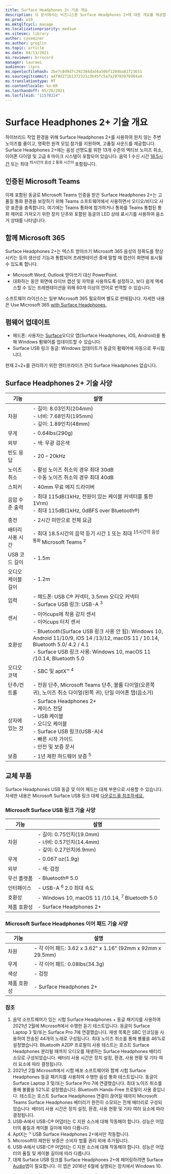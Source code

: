 ```yaml
---
title: Surface Headphones 2+ 기술 개요
description: 이 문서에서는 비즈니스용 Surface Headphones 2+에 대한 개요를 제공합니다.
ms.prod: w10
ms.mktglfcycl: manage
ms.localizationpriority: medium
ms.sitesec: library
author: coveminer
ms.author: greglin
ms.topic: article
ms.date: 04/13/2021
ms.reviewer: brrecord
manager: laurawi
audience: itpro
ms.openlocfilehash: 2be7c8d9d7c292384dad4a50bf1204ba81f23651
ms.sourcegitcommit: a4f8d271b1372321c3b45fc5a7a29703976964a4
ms.translationtype: MT
ms.contentlocale: ko-KR
ms.lasthandoff: 05/20/2021
ms.locfileid: "11578224"
---
```

# <a name="surface-headphones-2-tech-overview"></a>Surface Headphones 2+ 기술 개요

하이브리드 작업 환경을 위해 Surface Headphones 2+를 사용하여 원치 않는 주변 노이즈를 줄이고, 명확한 원격 모임 참가를 지원하며, 고품질 사운드를 제공합니다. Surface Headphones 2+에는 음성 선명도를 위한 13개 수준의 액티브 노이즈 취소, 이어폰 다이얼 및 고급 8 마이크 시스템이 포함되어 있습니다. 음악 1 수신 시간 [18.5시간](https://www.microsoft.com/en-us/surface/business/surface-headphones-2-plus) 또는 최대 <sup> 15시간의 음성 2 통화 시간이 </sup> <sup> </sup> 포함됩니다. 
 
## <a name="certified-for-microsoft-teams"></a>인증된 Microsoft Teams

이제 포함된 동글로 Microsoft Teams 인증을 받은 Surface Headphones 2+는 고품질 통화 환경을 보장하기 위해 Teams 소프트웨어에서 사용하면서 오디오/비디오 사양 표준을 충족합니다. 여기에는 Teams 통화에 참가하거나 통화를 Teams 통합된 통화 제어로 가져오기 위한 장치 단추와 포함된 동글의 LED 상태 표시기를 사용하여 음소거 상태를 나타냅니다.
 
## <a name="using-with-microsoft-365"></a>함께 Microsoft 365

Surface Headphones 2+는 텍스트 받아쓰기 Microsoft 365 음성의 정확도를 향상시키는 등의 생산성 기능과 통합되어 프레젠테이션 중에 말할 때 캡션이 화면에 표시될 수 있도록 합니다.

- Microsoft Word, Outlook 받아쓰기 대신 PowerPoint.
- 대화하는 동안 화면에 라이브 캡션 및 자막을 사용하도록 설정하고, 보다 쉽게 액세스할 수 있는 프레젠테이션을 위해 60개 이상의 언어로 번역할 수 있습니다. 

소프트웨어 라이선스는 일부 Microsoft 365 필요하며 별도로 판매됩니다. 자세한 내용은 Use Microsoft 365 [with Surface Headphones.](https://support.microsoft.com/surface/use-microsoft-365-with-surface-headphones-917d98c2-7495-a6cf-97f8-e1b594e8ce7c)
 
## <a name="updating-firmware"></a>펌웨어 업데이트

- 헤드폰: 사용자는 [Surface](https://www.microsoft.com/p/surface-audio/9nxjnfwnvm8d?)오디오 앱(Surface Headphones, iOS, Android)을 통해 Windows 펌웨어를 업데이트할 수 있습니다.
- Surface USB 링크 동글: Windows 업데이트가 동글의 펌웨어에 자동으로 푸시됩니다.

현재 2+2+를 관리하기 위한 엔터프라이즈 관리 Surface Headphones 없습니다.

## <a name="surface-headphones-2-tech-specs"></a>Surface Headphones 2+ 기술 사양

| 기능                     | 설명                                                                                                                                                                                                     |
| --------------------------- | --------------------------------------------------------------------------------------------------------------------------------------------------------------------------------------------------------------- |
| 차원                  | - 길이: 8.03인치(204mm) <br>- 너비: 7.68인치(195mm) <br>- 깊이: 1.89인치(48mm)                                                                                                                                 |
| 무게                      | - 0.64lbs(290g)                                                                                                                                                                                              |
| 외부                    | - 색: 무광 검은색                                                                                                                                                                                           |
| 빈도 응답          | - 20 – 20kHz                                                                                                                                                                                                    |
| 노이즈 취소          | - 활성 노이즈 취소의 경우 최대 30dB<br>- 수동 노이즈 취소의 경우 최대 40dB                                                                                                                     |
| 스피커                     | - 40mm 무료 에지 드라이버                                                                                                                                                                                        |
| 음압 수준 출력 | - 최대 115dB(1kHz, 전원이 있는 케이블 커넥터를 통한 1Vrm)<br>- 최대 115dB(1kHz, 0dBFS over Bluetooth®)                                                                                       |
| 충전                    | - 2시간 미만으로 전체 요금                                                                                                                                                                            |
| 배터리 사용 시간                | - 최대 18.5시간의 음악 듣기 시간 1 또는 최대 <sup> 15시간의 음성 통화 </sup> Microsoft Teams <sup> 2</sup>                                                                                                |
| USB 코드 길이             | - 1.5m                                                                                                                                                                                                         |
| 오디오 케이블 길이          | - 1.2m                                                                                                                                                                                                         |
| 입력                      | - 헤드폰: USB C® 커넥터, 3.5mm 오디오 커넥터<br>- Surface USB 링크: USB-A <sup> 3</sup>                                                                                                                     |
| 센서                     | - 이어cups에 착용 감지 센서<br>- 이어cups 터치 센서                                                                                                                                               |
| 호환성               | - Bluetooth(Surface USB 링크 사용 안 됨): Windows 10, Android 11/10/9, iOS 14 /13/12, macOS 11 / 10.14, Bluetooth 5.0/ 4.2 / 4.1<br>- Surface USB 링크 사용: Windows 10, macOS 11 /10.14, Bluetooth 5.0 |
| 오디오 코덱       | - SBC 및 aptX™ <sup> 4</sup>                                                                                                                                             |
| 단추/컨트롤  | - 전원 단추, Microsoft Teams 단추, 볼륨 다이얼(오른쪽 귀), 노이즈 취소 다이얼(왼쪽 귀), 단일 이어폰 탭(음소거)                                       |
| 상자에 있는 것 | - Surface Headphones 2+<br>- 케이스 전달<br>- USB 케이블<br>- 오디오 케이블<br>- Surface USB 링크(USB-A)4<br>- 빠른 시작 가이드<br>- 안전 및 보증 문서 |
| 보증          | - 1년 제한 하드웨어 보증 <sup> 5</sup>                                                                                                                          |

## <a name="replacement-parts"></a>교체 부품

Surface Headphones USB 동글 및 이어 패드는 대체 부분으로 사용할 수 있습니다. 자세한 내용은 Microsoft Surface USB 링크 대체 [다운로드를 참조하세요.](https://support.microsoft.com/surface/get-a-replacement-for-microsoft-surface-usb-link-e862e6c6-0945-494f-bb4d-2e731f3b4724)
 
### <a name="microsoft-surface-usb-link-tech-specs"></a>Microsoft Surface USB 링크 기술 사양

| 기능               | 설명                                                                        |
| --------------------- | ---------------------------------------------------------------------------------- |
| 차원            | - 길이: 0.75인치(19.0mm) <br>- 너비: 0.57인치(14.4mm) <br>- 깊이: 0.27인치(6.9mm) |
| 무게                | - 0.067 oz(1.9g)                                                                 |
| 외부              | - 색: 검정                                                                    |
| 무선 플랫폼     | - Bluetooth® 5.0                                                                   |
| 인터페이스             | - USB-A <sup> 6 </sup> 2.0 최대 속도                                                     |
| 호환성         | - Windows 10, macOS 11 /10.14, <sup> 7 </sup> Bluetooth 5.0                              |
| 제품 호환성 | - Surface Headphones 2+                                                            |

### <a name="microsoft-surface-headphones-ear-pads-tech-specs"></a>Microsoft Surface Headphones 이어 패드 기술 사양

| 기능               | 설명                                                  |
| --------------------- | ------------------------------------------------------------ |
| 차원            | - 각 이어 패드: 3.62 x 3.62" x 1.16" (92mm x 92mm x 29.5mm) |
| 무게                | - 각 이어 패드: 0.08lbs(34.3g)                            |
| 색상                 | - 검정                                                      |
| 제품 호환성 | - Surface Headphones 2+                                      |

### <a name="references"></a>참조

1. 음악 소프트웨어가 있는 시험 Surface Headphones + 동글 패키지를 사용하여 2021년 2월에 Microsoft에서 수행한 듣기 테스트입니다. 동글이 Surface Laptop 3 및/또는 Surface Pro 7에 연결했습니다. 재생 목록은 SBC 인코딩을 사용하여 전송된 44개의 노래로 구성됩니다. 최대 노이즈 취소를 통해 볼륨을 46%로 설정했습니다. Bluetooth A2DP 프로필이 사용 테스트는 호스트 Surface Headphones 분리될 때까지 오디오를 재생하는 Surface Headphones 배터리 소모로 구성되었습니다. 배터리 사용 시간은 장치 설정, 환경, 사용 현황 및 기타 여러 요소에 따라 결정됩니다.
2. 2021년 2월 Microsoft에서 시험 배포 소프트웨어와 함께 시험 Surface Headphones 동글 패키지를 사용하여 수행한 음성 통화 테스트입니다. 동글이 Surface Laptop 3 및/또는 Surface Pro 7에 연결했습니다. 최대 노이즈 취소를 통해 볼륨을 52%로 설정했습니다. Bluetooth Hands-Free 프로필이 사용 중입니다. 테스트는 호스트 Surface Headphones 연결이 끊어질 때까지 Microsoft Teams Surface Headphones 배터리가 완전히 소모되는 전체 배터리로 구성되었습니다. 배터리 사용 시간은 장치 설정, 환경, 사용 현황 및 기타 여러 요소에 따라 결정됩니다.
3. USB-A에서 USB-C® 어댑터는 C 지원 소스에 대해 작동해야 합니다. 성능은 어댑터의 품질과 케이블 길이에 따라 다릅니다.
4. AptX는 ™ USB Surface Headphones 2+에서만 작동합니다.
5. Microsoft의 제한된 보증은 소비자 법률 권리 외에 추가됩니다.
6. USB-A에서 USB-C® 어댑터는 C 지원 소스에 대해 작동해야 합니다. 성능은 어댑터의 품질 및 케이블 길이에 따라 다릅니다.
7. 대체 Surface USB 링크를 Surface Headphones 2+에 페어링하려면 Surface [Audio](https://www.microsoft.com/p/surface-audio/9nxjnfwnvm8d?)앱이 필요합니다. 이 앱은 2016년 6월에 실행되는 장치에서 Windows 10. 
